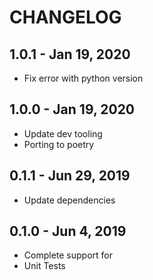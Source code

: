# CHANGELOG

## 1.0.1 - Jan 19, 2020

- Fix error with python version

## 1.0.0 - Jan 19, 2020

- Update dev tooling
- Porting to poetry

## 0.1.1 - Jun 29, 2019

- Update dependencies

## 0.1.0 - Jun 4, 2019

- Complete support for
- Unit Tests
